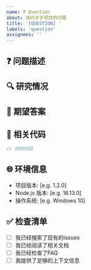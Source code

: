 ```yaml
---
name: ❓ Question
about: 询问关于项目的问题
title: '[QUESTION] '
labels: 'question'
assignees: ''
---
```


## ❓ 问题描述
<!-- 详细描述你的问题 -->

## 🔍 研究情况
<!-- 你已经尝试了什么？查看了哪些文档？ -->

## 💭 期望答案
<!-- 你希望得到什么样的帮助？ -->

## 📝 相关代码
<!-- 如果适用，请提供相关的代码片段 -->

```javascript
// 你的代码
```

## 🌐 环境信息
- 项目版本: [e.g. 1.2.0]
- Node.js 版本: [e.g. 16.13.0]
- 操作系统: [e.g. Windows 10]

## ✅ 检查清单
- [ ] 我已经搜索了现有的issues
- [ ] 我已经阅读了相关文档
- [ ] 我已经检查了FAQ
- [ ] 我提供了足够的上下文信息